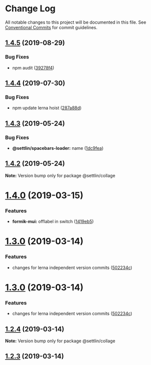 # Change Log

All notable changes to this project will be documented in this file.
See [Conventional Commits](https://conventionalcommits.org) for commit guidelines.

## [1.4.5](http://github.com/settlin/node-monorepo/collage/compare/@settlin/collage@1.4.4...@settlin/collage@1.4.5) (2019-08-29)


### Bug Fixes

* npm audit ([39278f4](http://github.com/settlin/node-monorepo/collage/commit/39278f4))





## [1.4.4](http://github.com/settlin/node-monorepo/collage/compare/@settlin/collage@1.4.3...@settlin/collage@1.4.4) (2019-07-30)


### Bug Fixes

* npm update lerna hoist ([287a88d](http://github.com/settlin/node-monorepo/collage/commit/287a88d))





## [1.4.3](http://github.com/settlin/node-monorepo/collage/compare/@settlin/collage@1.4.2...@settlin/collage@1.4.3) (2019-05-24)


### Bug Fixes

* **@settlin/spacebars-loader:** name ([1dc9fea](http://github.com/settlin/node-monorepo/collage/commit/1dc9fea))





## [1.4.2](http://github.com/settlin/node-monorepo/collage/compare/@settlin/collage@1.4.0...@settlin/collage@1.4.2) (2019-05-24)

**Note:** Version bump only for package @settlin/collage





# [1.4.0](http://github.com/settlin/node-monorepo/collage/compare/@settlin/collage@1.3.0...@settlin/collage@1.4.0) (2019-03-15)


### Features

* **formik-mui:** offlabel in switch ([1419eb5](http://github.com/settlin/node-monorepo/collage/commit/1419eb5))





# [1.3.0](http://github.com/settlin/node-monorepo/collage/compare/@settlin/collage@1.2.3...@settlin/collage@1.3.0) (2019-03-14)


### Features

* changes for lerna independent version commits ([502234c](http://github.com/settlin/node-monorepo/collage/commit/502234c))





# [1.3.0](http://github.com/settlin/node-monorepo/collage/compare/@settlin/collage@1.2.3...@settlin/collage@1.3.0) (2019-03-14)


### Features

* changes for lerna independent version commits ([502234c](http://github.com/settlin/node-monorepo/collage/commit/502234c))





## [1.2.4](http://github.com/settlin/node-monorepo/collage/compare/@settlin/collage@1.2.3...@settlin/collage@1.2.4) (2019-03-14)

**Note:** Version bump only for package @settlin/collage





## [1.2.3](http://github.com/settlin/node-monorepo/collage/compare/@settlin/collage@1.2.3...@settlin/collage@1.2.3) (2019-03-14)
